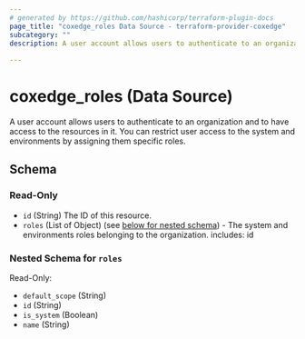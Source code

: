 ```yaml
---
# generated by https://github.com/hashicorp/terraform-plugin-docs
page_title: "coxedge_roles Data Source - terraform-provider-coxedge"
subcategory: ""
description: A user account allows users to authenticate to an organization and to have access to the resources in it. You can restrict user access to the system and environments by assigning them specific roles.
  
---
```


# coxedge_roles (Data Source)
A user account allows users to authenticate to an organization and to have access to the resources in it. You can restrict user access to the system and environments by assigning them specific roles.




<!-- schema generated by tfplugindocs -->
## Schema

### Read-Only

- `id` (String) The ID of this resource.
- `roles` (List of Object) (see [below for nested schema](#nestedatt--roles)) - The system and environments roles belonging to the organization. includes: id

<a id="nestedatt--roles"></a>
### Nested Schema for `roles`

Read-Only:

- `default_scope` (String)
- `id` (String)
- `is_system` (Boolean)
- `name` (String)


